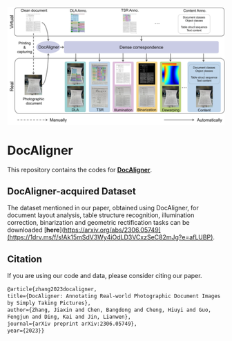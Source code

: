 
<p align="center">
  <img src="img/motivation.jpg">
</p>

# DocAligner 
This repository contains the codes for [**DocAligner**](https://arxiv.org/abs/2306.05749).

<!-- 
## environment
```
conda env create -f environment.yml
```
The correlation layer is implemented in CUDA using CuPy, so CuPy is a required dependency. It can be installed using pip install cupy or alternatively using one of the provided binary packages as outlined in the CuPy repository. The code was developed using Python 3.7 & PyTorch 1.11 & CUDA 11.2, which is why I installed cupy for cuda112. For another CUDA version, change accordingly.
```
pip install cupy-cuda112 --no-cache-dir
``` -->

<!-- ## Training
```
train_efficient.py
``` -->


<!-- ## Inference
1. Weight preparation: The weights for non-rigid pre-alignment (pre.pkl) and hierarchical alignment (ha.pkl) can be downloaded [**here**](xxx).  
  
2. Data preparation: Source and target images need to be put in `./data/dataset_folder`. The names of source captured images should end with `_origin`, while names of target clean images should end with `_target`. The names of paired source and target should be the same except for the different name endings.

3. Perform non-rigid pre-alignment
```
python ./data/preprocess/MBD/infer.py --im_folder ./data/dataset_folder
```
3. Inference. Note that we offer 3 modes, which are 1: no self-supervision, 2: self-supervised optimization for each image separately, and 3: self-supervised optimization for the whole dataset. Mode 2 works best but is very time consuming, mode 3 is a compromise between performance and efficiency. 
```
python infer_test_time_optimize.py --mode 2 --im_folder ./data/dataset_folder
```
4. Obtain final grid based on grid from step 2 and 3. Such final grid correlates the source target clean image toward the source captured image.
```
python tools/sum_backwardmap.py --im_folder ./data/dataset_folder
```  
5. Utilization of final grid . Annotation transform (COCO format): Please refer to `tools/annotate_transform.py`. We also provide a script for COCO data visualization: `tools/coco_visualize.py`; Dewarping: We provide a script for dewarping the source captured image based on the final grid: `tools/dewarp.py` -->


## DocAligner-acquired Dataset
The dataset mentioned in our paper, obtained using DocAligner, for document layout analysis, table structure recognition, illumination correction, binarization and geometric rectification tasks can be downloaded [**here**](https://arxiv.org/abs/2306.05749](https://1drv.ms/f/s!Ak15mSdV3Wy4iOdLD3VCxzSeC82mJg?e=afLUBP).





## Citation
If you are using our code and data, please consider citing our paper.
```
@article{zhang2023docaligner,
title={DocAligner: Annotating Real-world Photographic Document Images by Simply Taking Pictures},
author={Zhang, Jiaxin and Chen, Bangdong and Cheng, Hiuyi and Guo, Fengjun and Ding, Kai and Jin, Lianwen},
journal={arXiv preprint arXiv:2306.05749},
year={2023}}
```

<!-- ## Training
@article{zhang2023docaligner,
title={Boosting Document Intelligence in Photographed Scenarios by Real-virtual Alignment},
author={Zhang, Jiaxin and Chen, Bangdong and Peng, Dezhi and Cheng, Hiuyi and Guo, Fengjun and Ding, Kai and Jin, Lianwen},
year={2023}}
-->
